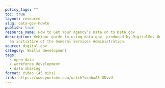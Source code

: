 ```yaml
---
policy_tags: ""
toc: true
layout: resource
slug: data-gov-howto
publish: true
resource_name: How to Get Your Agency’s Data on to Data.gov
description: Webinar guide to using data.gov, produced by DigitalGov University,
  an initiative of the General Services Administration.
source: digital.gov
category: Skills development
tags:
  - open data
  - workforce development
  - data sharing
format: Video (45 mins)
link: https://www.youtube.com/watch?v=hbxA5-GDvvU
---
```

